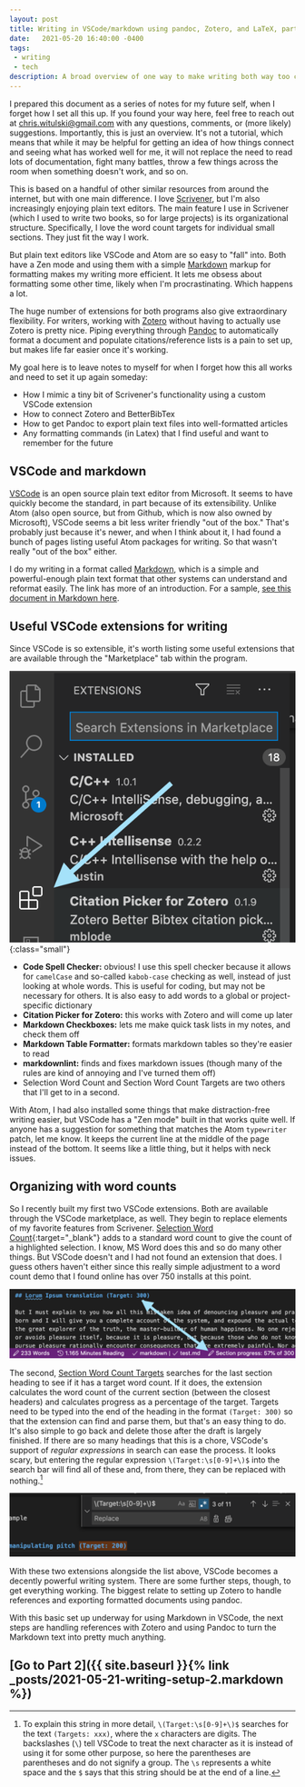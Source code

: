 ```yaml
---
layout: post
title: Writing in VSCode/markdown using pandoc, Zotero, and LaTeX, part 1
date:   2021-05-20 16:40:00 -0400
tags: 
 - writing
 - tech
description: A broad overview of one way to make writing both way too complex and very simple.
---
```


I prepared this document as a series of notes for my future self, when I forget how I set all this up. If you found your way here, feel free to reach out at [chris.witulski@gmail.com](mailto:chris.witulski@gmail.com) with any questions, comments, or (more likely) suggestions. Importantly, this is just an overview. It's not a tutorial, which means that while it may be helpful for getting an idea of how things connect and seeing what has worked well for me, it will not replace the need to read lots of documentation, fight many battles, throw a few things across the room when something doesn't work, and so on.

This is based on a handful of other similar resources from around the internet, but with one main difference. I love [Scrivener](https://www.literatureandlatte.com/scrivener/overview), but I'm also increasingly enjoying plain text editors. The main feature I use in Scrivener (which I used to write two books, so for large projects) is its organizational structure. Specifically, I love the word count targets for individual small sections. They just fit the way I work.

But plain text editors like VSCode and Atom are so easy to "fall" into. Both have a Zen mode and using them with a simple [Markdown](https://guides.github.com/features/mastering-markdown/) markup for formatting makes my writing more efficient. It lets me obsess about formatting some other time, likely when I'm procrastinating. Which happens a lot.

The huge number of extensions for both programs also give extraordinary flexibility. For writers, working with [Zotero](https://www.zotero.org/) without having to actually use Zotero is pretty nice. Piping everything through [Pandoc](https://pandoc.org/) to automatically format a document and populate citations/reference lists is a pain to set up, but makes life far easier once it's working.

My goal here is to leave notes to myself for when I forget how this all works and need to set it up again someday:

- How I mimic a tiny bit of Scrivener's functionality using a custom VSCode extension
- How to connect Zotero and BetterBibTex
- How to get Pandoc to export plain text files into well-formatted articles
- Any formatting commands (in Latex) that I find useful and want to remember for the future

## VSCode and markdown

[VSCode](https://code.visualstudio.com/) is an open source plain text editor from Microsoft. It seems to have quickly become the standard, in part because of its extensibility. Unlike Atom (also open source, but from Github, which is now also owned by Microsoft), VSCode seems a bit less writer friendly "out of the box." That's probably just because it's newer, and when I think about it, I had found a bunch of pages listing useful Atom packages for writing. So that wasn't really "out of the box" either. 

I do my writing in a format called [Markdown](https://guides.github.com/features/mastering-markdown/), which is a simple and powerful-enough plain text format that other systems can understand and reformat easily. The link has more of an introduction. For a sample, [see this document in Markdown here](https://raw.githubusercontent.com/cjwit/cjwit.github.io/_posts/2021-05-21-writing-setup.markdown).

## Useful VSCode extensions for writing

Since VSCode is so extensible, it's worth listing some useful extensions that are available through the "Marketplace" tab within the program.

![VSCode Marketplace](/images/marketplace.png){:class="small"}

- **Code Spell Checker:** obvious! I use this spell checker because it allows for `camelCase` and so-called `kabob-case` checking as well, instead of just looking at whole words. This is useful for coding, but may not be necessary for others. It is also easy to add words to a global or project-specific dictionary
- **Citation Picker for Zotero:** this works with Zotero and will come up later
- **Markdown Checkboxes:** lets me make quick task lists in my notes, and check them off
- **Markdown Table Formatter:** formats markdown tables so they're easier to read
- **markdownlint:** finds and fixes markdown issues (though many of the rules are kind of annoying and I've turned them off)
- Selection Word Count and Section Word Count Targets are two others that I'll get to in a second.

With Atom, I had also installed some things that make distraction-free writing easier, but VSCode has a "Zen mode" built in that works quite well. If anyone has a suggestion for something that matches the Atom `typewriter` patch, let me know. It keeps the current line at the middle of the page instead of the bottom. It seems like a little thing, but it helps with neck issues.

## Organizing with word counts

So I recently built my first two VSCode extensions. Both are available through the VSCode marketplace, as well. They begin to replace elements of my favorite features from Scrivener. [Selection Word Count](https://marketplace.visualstudio.com/items?itemName=witulski.selection-word-count){:target="_blank"} adds to a standard word count to give the count of a highlighted selection. I know, MS Word does this and so do many other things. But VSCode doesn't and I had not found an extension that does. I guess others haven't either since this really simple adjustment to a word count demo that I found online  has over 750 installs at this point.

![Section Word Count Targets](/images/section-word-count.png)

The second, [Section Word Count Targets](https://marketplace.visualstudio.com/items?itemName=witulski.section-word-count-targets) searches for the last section heading to see if it has a target word count. If it does, the extension calculates the word count of the current section (between the closest headers) and calculates progress as a percentage of the target. Targets need to be typed into the end of the heading in the format `(Target: 300)` so that the extension can find and parse them, but that's an easy thing to do. It's also simple to go back and delete those after the draft is largely finished. If there are so many headings that this is a chore, VSCode's support of *regular expressions* in search can ease the process. It looks scary, but entering the regular expression `\(Target:\s[0-9]+\)$` into the search bar will find all of these and, from there, they can be replaced with nothing.[^regex]

[^regex]: To explain this string in more detail, `\(Target:\s[0-9]+\)$` searches for the text `(Targets: xxx)`, where the `x` characters are digits. The backslashes (`\`) tell VSCode to treat the next character as it is instead of using it for some other purpose, so here the parentheses are parentheses and do not signify a group. The `\s` represents a white space and the `$` says that this string should be at the end of a line.

![Searching for all targets](/images/regex.png)

With these two extensions alongside the list above, VSCode becomes a decently powerful writing system. There are some further steps, though, to get everything working. The biggest relate to setting up Zotero to handle references and exporting formatted documents using pandoc.

With this basic set up underway for using Markdown in VSCode, the next steps are handling references with Zotero and using Pandoc to turn the Markdown text into pretty much anything.

## [Go to Part 2]({{ site.baseurl }}{% link _posts/2021-05-21-writing-setup-2.markdown %})
